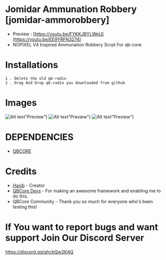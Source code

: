 # Jomidar Ammunation Robbery [jomidar-ammorobbery]
* Preview : [https://youtu.be/FYKKJBYLWeU](https://youtu.be/EE9YRFN3274)
* NOPIXEL V4 Inspired Ammunation Robbery Scrpt For qb-core


# Installations

```
1 . Delete the old qb-radio
2 . Drag And Drop qb-radio you downloaded from github 
```
# Images
![Alt text](https://i.ibb.co/T0Q0JN0/Screenshot-1.png)"Preview")
![Alt text](https://i.ibb.co/T0Q0JN0/Screenshot-27.png)"Preview")
![Alt text](https://i.ibb.co/T0Q0JN0/Screenshot-3.png)"Preview")

# DEPENDENCIES
* [QBCORE](https://github.com/qbcore-framework/)

# Credits
* [Hasib](https://github.com/Haaasib/) - Creator
* [QBCore Devs](https://github.com/qbcore-framework/) - For making an awesome framework and enabling me to do this.
* QBCore Community - Thank you so much for everyone who's been testing this!

# If You want to report bugs and want support Join Our Discord Server 
https://discord.gg/ahcbQw2KAQ
